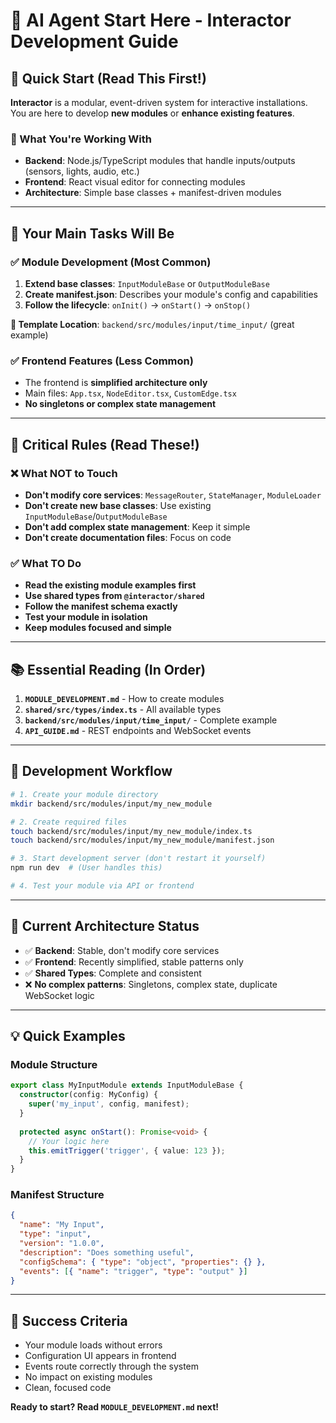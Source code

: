 # 🤖 AI Agent Start Here - Interactor Development Guide

## 🚀 Quick Start (Read This First!)

**Interactor** is a modular, event-driven system for interactive installations. You are here to develop **new modules** or **enhance existing features**.

### 📁 What You're Working With
- **Backend**: Node.js/TypeScript modules that handle inputs/outputs (sensors, lights, audio, etc.)
- **Frontend**: React visual editor for connecting modules
- **Architecture**: Simple base classes + manifest-driven modules

---

## 🎯 Your Main Tasks Will Be

### ✅ **Module Development** (Most Common)
1. **Extend base classes**: `InputModuleBase` or `OutputModuleBase` 
2. **Create manifest.json**: Describes your module's config and capabilities
3. **Follow the lifecycle**: `onInit()` → `onStart()` → `onStop()`

**📂 Template Location**: `backend/src/modules/input/time_input/` (great example)

### ✅ **Frontend Features** (Less Common)
- The frontend is **simplified architecture only**
- Main files: `App.tsx`, `NodeEditor.tsx`, `CustomEdge.tsx`
- **No singletons or complex state management**

---

## 🚨 **Critical Rules** (Read These!)

### ❌ **What NOT to Touch**
- **Don't modify core services**: `MessageRouter`, `StateManager`, `ModuleLoader`
- **Don't create new base classes**: Use existing `InputModuleBase`/`OutputModuleBase`
- **Don't add complex state management**: Keep it simple
- **Don't create documentation files**: Focus on code

### ✅ **What TO Do**
- **Read the existing module examples first**
- **Use shared types from `@interactor/shared`**
- **Follow the manifest schema exactly**
- **Test your module in isolation**
- **Keep modules focused and simple**

---

## 📚 **Essential Reading (In Order)**

1. **`MODULE_DEVELOPMENT.md`** - How to create modules
2. **`shared/src/types/index.ts`** - All available types
3. **`backend/src/modules/input/time_input/`** - Complete example
4. **`API_GUIDE.md`** - REST endpoints and WebSocket events

---

## 🔧 **Development Workflow**

```bash
# 1. Create your module directory
mkdir backend/src/modules/input/my_new_module

# 2. Create required files
touch backend/src/modules/input/my_new_module/index.ts
touch backend/src/modules/input/my_new_module/manifest.json

# 3. Start development server (don't restart it yourself)
npm run dev  # (User handles this)

# 4. Test your module via API or frontend
```

---

## 🎨 **Current Architecture Status**

- ✅ **Backend**: Stable, don't modify core services
- ✅ **Frontend**: Recently simplified, stable patterns only
- ✅ **Shared Types**: Complete and consistent
- ❌ **No complex patterns**: Singletons, complex state, duplicate WebSocket logic

---

## 💡 **Quick Examples**

### Module Structure
```typescript
export class MyInputModule extends InputModuleBase {
  constructor(config: MyConfig) {
    super('my_input', config, manifest);
  }
  
  protected async onStart(): Promise<void> {
    // Your logic here
    this.emitTrigger('trigger', { value: 123 });
  }
}
```

### Manifest Structure
```json
{
  "name": "My Input",
  "type": "input",
  "version": "1.0.0",
  "description": "Does something useful",
  "configSchema": { "type": "object", "properties": {} },
  "events": [{ "name": "trigger", "type": "output" }]
}
```

---

## 🏁 **Success Criteria**

- Your module loads without errors
- Configuration UI appears in frontend
- Events route correctly through the system
- No impact on existing modules
- Clean, focused code

**Ready to start? Read `MODULE_DEVELOPMENT.md` next!**